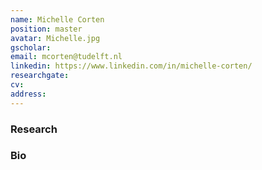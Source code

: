 ```yaml
---
name: Michelle Corten
position: master
avatar: Michelle.jpg
gscholar:
email: mcorten@tudelft.nl
linkedin: https://www.linkedin.com/in/michelle-corten/
researchgate:
cv:
address:
---
```


### Research



### Bio
